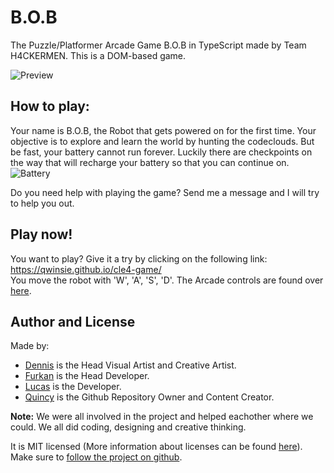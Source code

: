 # B.O.B

The Puzzle/Platformer Arcade Game B.O.B in TypeScript made by Team H4CKERMEN. This is a DOM-based game.<br>

![Preview](https://raw.githubusercontent.com/Qwinsie/cle4-game/master/docs/img/preview.PNG)

## How to play:
Your name is B.O.B, the Robot that gets powered on for the first time. Your objective is to explore and learn the world by hunting the codeclouds. But be fast, your battery cannot run forever. Luckily there are checkpoints on the way that will recharge your battery so that you can continue on.<br> 
![Battery](https://raw.githubusercontent.com/Qwinsie/cle4-game/master/docs/img/battery.gif)

Do you need help with playing the game? Send me a message and I will try to help you out.

## Play now!
You want to play? Give it a try by clicking on the following link: https://qwinsie.github.io/cle4-game/<br>
You move the robot with 'W', 'A', 'S', 'D'.
The Arcade controls are found over [here](https://qwinsie.github.io/cle4-game/pages/controls.html).

## Author and License
Made by: 
- [Dennis](https://github.com/Dvbritsem) is the Head Visual Artist and Creative Artist.
- [Furkan](https://github.com/fozdemir40) is the Head Developer.
- [Lucas](https://github.com/LuukFTF) is the Developer.
- [Quincy](https://github.com/Qwinsie) is the Github Repository Owner and Content Creator.<br>

**Note:** We were all involved in the project and helped eachother where we could. We all did coding, designing and creative thinking.<br>

It is MIT licensed (More information about licenses can be found [here](https://choosealicense.com/)). Make sure to [follow the project on github](https://github.com/Qwinsie/cle4-game).
